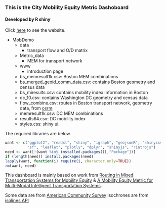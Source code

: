 ### This is the City Mobility Equity Metric Dashoboard
#### Developed by R shiny
Click [here](https://horatioj.shinyapps.io/MobDashboard/) to see the website.
- MobDemo
    - data
        - transport flow and O/D matrix
    - Metric_data
        - MEM for transport network
    - www
        - introduction page
    - bs_memresult1k.csv: Boston MEM combinations
    - bs_merged_geoid_comm_data.csv: contains Boston geometry and census data
    - bs_miresults.csv: contains mobility index information in Boston
    - dc_10.csv: contains Washington DC geometry and census data
    - flow_combine.csv: routes in Boston transport network, geometry data, from [osrm](https://project-osrm.org/)
    - memresult1k.csv: DC MEM combinations
    - results64.csv: DC mobility index
    - styles.css: shiny ui.

The required libraries are below

```R
want <- c("ggplot2", "readxl", "shiny", "igraph", "geojsonR", "shinycssloaders",
          "sf", "leaflet", "plotly", "dplyr", "shinyjs", "rintrojs")
need <- want[!(want %in% installed.packages()[,"Package"])]
if (length(need)) install.packages(need)
lapply(want, function(i) require(i, character.only=TRUE))
rm(want, need)
```

This dashboard is mainly based on work from [Routing in Mixed Transportation Systems for Mobility Equity](https://arxiv.org/pdf/2309.03981.pdf) &
[A Mobility Equity Metric for Multi-Modal Intelligent Transportation Systems](https://arxiv.org/abs/2405.17599).

Some data are from [American Community Survey](https://www.census.gov/programs-surveys/acs)
isochrones are from [isolines API](https://www.geoapify.com/)
